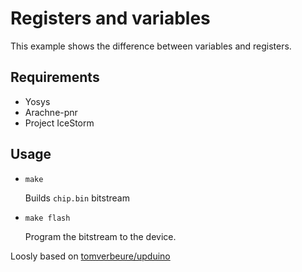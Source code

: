 # Registers and variables

This example shows the difference between variables and registers.

## Requirements

* Yosys
* Arachne-pnr
* Project IceStorm

## Usage

* ```make```

    Builds ```chip.bin``` bitstream

* ```make flash```

    Program the bitstream to the device.

Loosly based on [tomverbeure/upduino](https://github.com/tomverbeure/upduino/tree/master/blink)
